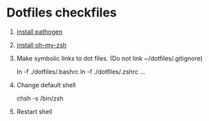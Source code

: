# Dotfiles checkfiles

1. [install pathogen](https://github.com/tpope/vim-pathogen)
1. [install oh-my-zsh](https://github.com/robbyrussell/oh-my-zsh)
1. Make symbolic links to dot files.  (Do not link ~/dotfiles/.gitignore)

    ln -f ./dotfiles/.bashrc
    ln -f ./dotfiles/.zshrc
    ...

1. Change default shell

    chsh -s /bin/zsh

1. Restart shell
